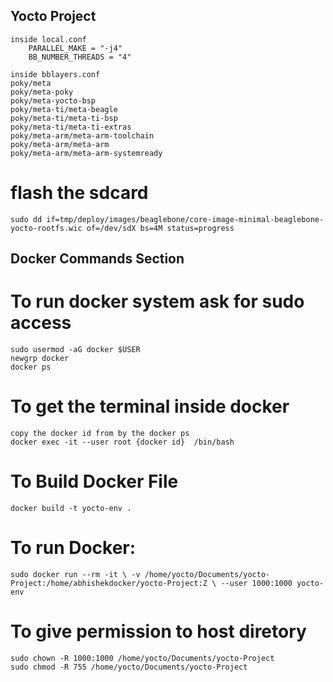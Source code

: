 

## Yocto Project
    inside local.conf
        PARALLEL_MAKE = "-j4"
        BB_NUMBER_THREADS = "4"

    inside bblayers.conf
    poky/meta 
    poky/meta-poky 
    poky/meta-yocto-bsp 
    poky/meta-ti/meta-beagle 
    poky/meta-ti/meta-ti-bsp 
    poky/meta-ti/meta-ti-extras 
    poky/meta-arm/meta-arm-toolchain 
    poky/meta-arm/meta-arm 
    poky/meta-arm/meta-arm-systemready      

# flash the sdcard
    sudo dd if=tmp/deploy/images/beaglebone/core-image-minimal-beaglebone-yocto-rootfs.wic of=/dev/sdX bs=4M status=progress



## Docker Commands Section

# To run docker system ask for sudo access
    sudo usermod -aG docker $USER
    newgrp docker
    docker ps

# To get the terminal inside docker
    copy the docker id from by the docker ps
    docker exec -it --user root {docker id}  /bin/bash


# To Build Docker File
    docker build -t yocto-env .
# To run Docker:
    sudo docker run --rm -it \ -v /home/yocto/Documents/yocto-Project:/home/abhishekdocker/yocto-Project:Z \ --user 1000:1000 yocto-env

# To give permission to host diretory
    sudo chown -R 1000:1000 /home/yocto/Documents/yocto-Project                                                   
    sudo chmod -R 755 /home/yocto/Documents/yocto-Project